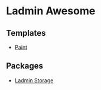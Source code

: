 # Ladmin Awesome

## Templates
- [Paint](https://github.com/hexters/paint)

## Packages
- [Ladmin Storage](https://github.com/hexters/ladmin-storage)
